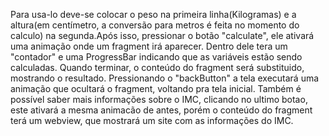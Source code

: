 
 Para usa-lo deve-se colocar o peso na primeira linha(Kilogramas) e a altura(em centímetro, a conversão para metros é feita no momento do calculo)
na segunda.Após isso, pressionar o botão "calculate", ele ativará uma animação onde um fragment irá aparecer. Dentro dele tera um "contador" e uma
ProgressBar indicando que as variáveis estão sendo calculadas. Quando terminar, o conteúdo do fragment será substituido, mostrando o
resultado. Pressionando o "backButton" a tela executará uma animação que ocultará o fragment, voltando pra tela inicial.
 Também é possível saber mais informações sobre o IMC, clicando no ultimo botao, este ativará a mesma animacão de antes, porém o
conteúdo do fragment terá um webview, que mostrará um site com as informações do IMC.

